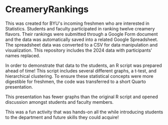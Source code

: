 # CreameryRankings
This was created for BYU's incoming freshmen who are interested in Statistics. Students and faculty participated in ranking twelve creamery flavors. Their rankings were submitted through a Google Form document and the data was automatically saved into a related Google Spreadsheet. The spreadsheet data was converted to a CSV for data manipulation and visualization. This repository includes the 2024 data with participants' names replaced. 

In order to demonstrate that data to the students, an R script was prepared ahead of time! This script includes several different graphs, a t-test, and hierarchical clustering. To ensure these statistical concepts were more digestible for freshmen, the code was transferred to a short Quarto presentation. 


This presentation has fewer graphs than the original R script and opened discussion amongst students and faculty members. 

This was a fun activity that was hands-on all the while introducing students to the department and future skills they could acquire!  
